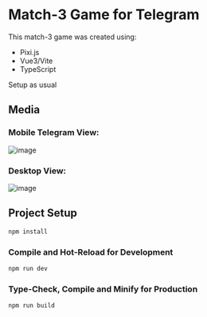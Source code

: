 # Match-3 Game for Telegram
This match-3 game was created using:
- Pixi.js
- Vue3/Vite
- TypeScript

Setup as usual

## Media
### Mobile Telegram View:
![image](https://github.com/user-attachments/assets/1b9d7f94-330c-4e29-86ca-454047ccae97)
### Desktop View:
![image](https://github.com/user-attachments/assets/5b408511-8d12-4237-a24e-568a46751d23)

## Project Setup

```sh
npm install
```

### Compile and Hot-Reload for Development

```sh
npm run dev
```

### Type-Check, Compile and Minify for Production

```sh
npm run build
```
